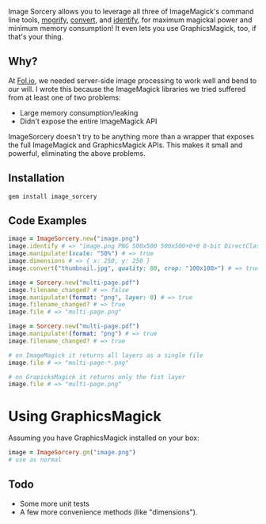 Image Sorcery allows you to leverage all three of ImageMagick's command line tools, [mogrify](http://www.imagemagick.org/script/mogrify.php), [convert](http://www.imagemagick.org/script/convert.php), and [identify](http://www.imagemagick.org/script/identify.php), for maximum magickal power and minimum memory consumption! It even lets you use GraphicsMagick, too, if that's your thing.

## Why?

At [Fol.io](http://fol.io), we needed server-side image processing to work well and bend to our will. I wrote this because the ImageMagick libraries we tried suffered from at least one of two problems:

* Large memory consumption/leaking
* Didn't expose the entire ImageMagick API

ImageSorcery doesn't try to be anything more than a wrapper that exposes the full ImageMagick and GraphicsMagick APIs. This makes it small and powerful, eliminating the above problems.

## Installation

    gem install image_sorcery

## Code Examples
```ruby
image = ImageSorcery.new("image.png")
image.identify # => "image.png PNG 500x500 500x500+0+0 8-bit DirectClass 236KB 0.010u 0:00.010\n"
image.manipulate!(scale: "50%") # => true
image.dimensions # => { x: 250, y: 250 }
image.convert("thumbnail.jpg", quality: 80, crop: "100x100>") # => true
```

```ruby
image = Sorcery.new("multi-page.pdf")
image.filename_changed? # => false
image.manipulate!(format: "png", layer: 0) # => true
image.filename_changed? # => true
image.file # => "multi-page.png"
```

```ruby
image = Sorcery.new("multi-page.pdf")
image.manipulate!(format: "png") # => true
image.filename_changed? # => true

# on ImageMagick it returns all layers as a single file
image.file # => "multi-page-*.png"

# on GrapicksMagick it returns only the fist layer
image.file # => "multi-page.png"
```

# Using GraphicsMagick
Assuming you have GraphicsMagick installed on your box:

```ruby
image = ImageSorcery.gm("image.png")
# use as normal
```

## Todo

* Some more unit tests
* A few more convenience methods (like "dimensions").
